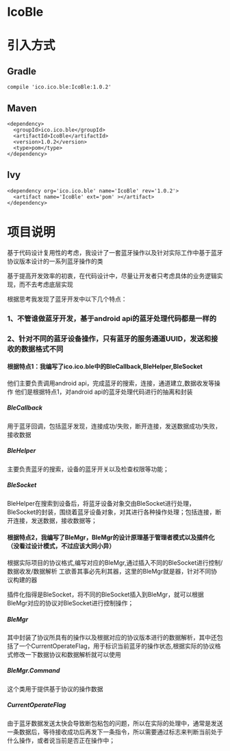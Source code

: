 # IcoBle
# 引入方式
## Gradle
```
compile 'ico.ico.ble:IcoBle:1.0.2'
```
## Maven
```
<dependency>
  <groupId>ico.ico.ble</groupId>
  <artifactId>IcoBle</artifactId>
  <version>1.0.2</version>
  <type>pom</type>
</dependency>
```
## lvy
```
<dependency org='ico.ico.ble' name='IcoBle' rev='1.0.2'>
  <artifact name='IcoBle' ext='pom' ></artifact>
</dependency>
```


# 项目说明
基于代码设计复用性的考虑，我设计了一套蓝牙操作以及针对实际工作中基于蓝牙协议版本设计的一系列蓝牙操作的类

基于提高开发效率的初衷，在代码设计中，尽量让开发者只考虑具体的业务逻辑实现，而不去考虑底层实现

根据思考我发现了蓝牙开发中以下几个特点：
### 1、不管谁做蓝牙开发，基于android api的蓝牙处理代码都是一样的
### 2、针对不同的蓝牙设备操作，只有蓝牙的服务通道UUID，发送和接收的数据格式不同

#### 根据特点1：我编写了ico.ico.ble中的BleCallback,BleHelper,BleSocket
他们主要负责调用android api，完成蓝牙的搜索，连接，通道建立,数据收发等操作
他们是根据特点1，对android api的蓝牙处理代码进行的抽离和封装

##### BleCallback
用于蓝牙回调，包括蓝牙发现，连接成功/失败，断开连接，发送数据成功/失败，接收数据
##### BleHelper
主要负责蓝牙的搜索，设备的蓝牙开关以及检查权限等功能；
##### BleSocket
BleHelper在搜索到设备后，将蓝牙设备对象交由BleSocket进行处理，BleSocket的封装，围绕着蓝牙设备对象，对其进行各种操作处理；包括连接，断开连接，发送数据，接收数据等；


#### 根据特点2，我编写了BleMgr，BleMgr的设计原理基于管理者模式以及插件化（没看过设计模式，不过应该大同小异）
根据实际项目的协议格式,编写对应的BleMgr,通过插入不同的BleSocket进行控制/数据收发/数据解析
工欲善其事必先利其器，这里的BleMgr就是器，针对不同协议构建的器

插件化指得是BleSocket，将不同的BleSocket插入到BleMgr，就可以根据BleMgr对应的协议对BleSocket进行控制操作；

##### BleMgr
其中封装了协议所具有的操作以及根据对应的协议版本进行的数据解析，其中还包括了一个CurrentOperateFlag，用于标识当前蓝牙的操作状态,根据实际的协议格式修改一下数据协议和数据解析就可以使用
##### BleMgr.Command
这个类用于提供基于协议的操作数据
##### CurrentOperateFlag
由于蓝牙数据发送太快会导致断包粘包的问题，所以在实际的处理中，通常是发送一条数据后，等待接收成功后再发下一条指令，所以需要通过标志来判断当前处于什么操作，或者说当前是否正在操作中；
